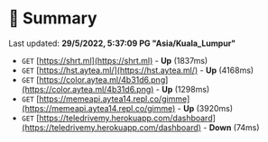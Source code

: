 # 📖 Summary
Last updated: **29/5/2022, 5:37:09 PG "Asia/Kuala_Lumpur"**

- `GET` [https://shrt.ml](https://shrt.ml) - **Up** (1837ms)
- `GET` [https://hst.aytea.ml/](https://hst.aytea.ml/) - **Up** (4168ms)
- `GET` [https://color.aytea.ml/4b31d6.png](https://color.aytea.ml/4b31d6.png) - **Up** (1298ms)
- `GET` [https://memeapi.aytea14.repl.co/gimme](https://memeapi.aytea14.repl.co/gimme) - **Up** (3920ms)
- `GET` [https://teledrivemy.herokuapp.com/dashboard](https://teledrivemy.herokuapp.com/dashboard) - **Down** (74ms)
